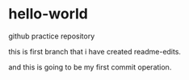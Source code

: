 # hello-world
github practice repository

this is first branch that i have created readme-edits.

and this is going to be my first commit operation.
